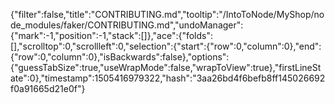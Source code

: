 {"filter":false,"title":"CONTRIBUTING.md","tooltip":"/IntoToNode/MyShop/node_modules/faker/CONTRIBUTING.md","undoManager":{"mark":-1,"position":-1,"stack":[]},"ace":{"folds":[],"scrolltop":0,"scrollleft":0,"selection":{"start":{"row":0,"column":0},"end":{"row":0,"column":0},"isBackwards":false},"options":{"guessTabSize":true,"useWrapMode":false,"wrapToView":true},"firstLineState":0},"timestamp":1505416979322,"hash":"3aa26bd4f6befb8ff145026692f0a91665d21e0f"}